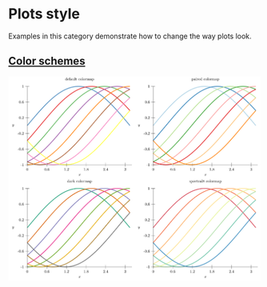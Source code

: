 # Plots style

Examples in this category demonstrate how to change the way plots look.

<!---plotz table_of_contents(toc) -->
## [Color schemes](01-colors)
[<img src="01-colors/document.svg?raw=true&sanitize=true"/>](01-colors)
<!---plotz end -->
